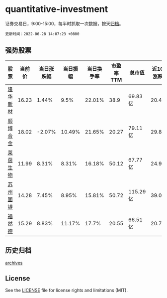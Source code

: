 # quantitative-investment

证券交易日，9:00-15:00，每半时抓取一次数据，按天[归档](archives)。

`更新时间：2022-06-28 14:07:23 +0800`

## 强势股票

|股票|当前价|当日涨跌幅|当日振幅|当日换手率|市盈率TTM|总市值|近10日涨跌幅|
|----|----|----|----|----|----|----|----|
|[隆华新材](https://xueqiu.com/S/SZ301149)|16.23|1.44%|9.5%|22.01%|38.9|69.83亿|20.49%|
|[顺博合金](https://xueqiu.com/S/SZ002996)|18.02|-2.07%|10.49%|21.65%|20.27|79.11亿|29.83%|
|[莱茵生物](https://xueqiu.com/S/SZ002166)|11.99|8.31%|8.31%|16.18%|50.12|67.77亿|24.9%|
|[苏州固锝](https://xueqiu.com/S/SZ002079)|14.28|7.45%|8.95%|15.81%|50.72|115.29亿|39.05%|
|[福然德](https://xueqiu.com/S/SH605050)|15.29|8.83%|11.17%|17.7%|20.55|66.51亿|20.77%|

## 历史归档

[archives](archives)

## License

See the [LICENSE](LICENSE) file for license rights and limitations (MIT).